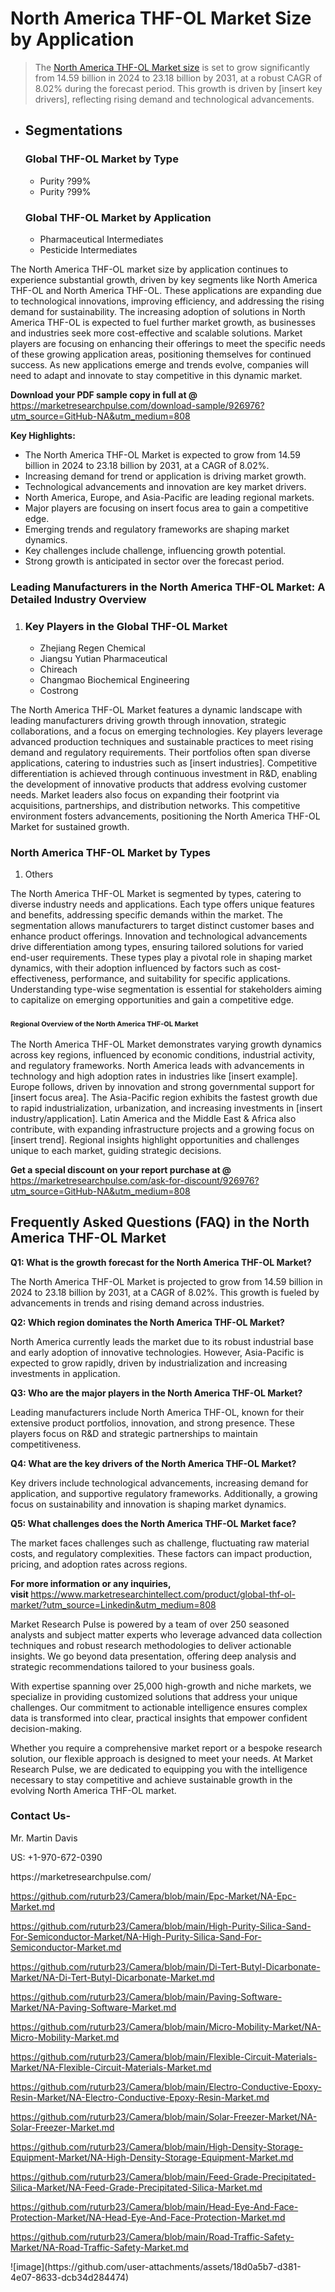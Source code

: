<h1>North America THF-OL Market&nbsp;Size by Application</h1><blockquote><p>The <a href="https://marketresearchpulse.com/download-sample/926976?utm_source=GitHub-NA&amp;utm_medium=808">North America THF-OL Market size</a> is set to grow significantly from 14.59 billion in 2024 to 23.18 billion by 2031, at a robust CAGR of 8.02% during the forecast period. This growth is driven by [insert key drivers], reflecting rising demand and technological advancements.</p></blockquote><ul><li><h2>Segmentations</h2><h3>Global THF-OL Market by Type</h3><ul><li>Purity ?99%</li><li>Purity ?99%</li></ul><h3>Global THF-OL Market by Application</h3><ul><li>Pharmaceutical Intermediates</li><li>Pesticide Intermediates</li></ul></li></ul><p>The North America THF-OL market size by application continues to experience substantial growth, driven by key segments like North America THF-OL and North America THF-OL. These applications are expanding due to technological innovations, improving efficiency, and addressing the rising demand for sustainability. The increasing adoption of solutions in North America THF-OL is expected to fuel further market growth, as businesses and industries seek more cost-effective and scalable solutions. Market players are focusing on enhancing their offerings to meet the specific needs of these growing application areas, positioning themselves for continued success. As new applications emerge and trends evolve, companies will need to adapt and innovate to stay competitive in this dynamic market.</p><p><strong>Download your PDF sample copy in full at @ </strong><a href="https://marketresearchpulse.com/download-sample/926976?utm_source=GitHub-NA&amp;utm_medium=808">https://marketresearchpulse.com/download-sample/926976?utm_source=GitHub-NA&amp;utm_medium=808</a></p><p><strong>Key Highlights: </strong></p><ul><li>The North America THF-OL Market is expected to grow from 14.59 billion in 2024 to 23.18 billion by 2031, at a CAGR of 8.02%.</li><li>Increasing demand for trend or application is driving market growth.</li><li>Technological advancements and innovation are key market drivers.</li><li>North America, Europe, and Asia-Pacific are leading regional markets.</li><li>Major players are focusing on insert focus area to gain a competitive edge.</li><li>Emerging trends and regulatory frameworks are shaping market dynamics.</li><li>Key challenges include challenge, influencing growth potential.</li><li>Strong growth is anticipated in sector over the forecast period.</li></ul><h3>Leading Manufacturers in the North America THF-OL Market: A Detailed Industry Overview</h3><ol><li><h3>Key Players in the Global THF-OL Market </h3><ul><li>Zhejiang Regen Chemical</li><li>Jiangsu Yutian Pharmaceutical</li><li>Chireach</li><li>Changmao Biochemical Engineering</li><li>Costrong</li></ul></li></ol><div class="flex max-w-full flex-col flex-grow"><div class="min-h-8 text-message flex w-full flex-col items-end gap-2 whitespace-normal break-words [.text-message+&amp;]:mt-5" dir="auto" data-message-author-role="assistant" data-message-id="fd8432e4-4910-450d-b182-61b7bfb0a01f" data-message-model-slug="gpt-4o"><div class="flex w-full flex-col gap-1 empty:hidden first:pt-[3px]"><div class="markdown prose w-full break-words dark:prose-invert light"><p>The North America THF-OL Market features a dynamic landscape with leading manufacturers driving growth through innovation, strategic collaborations, and a focus on emerging technologies. Key players leverage advanced production techniques and sustainable practices to meet rising demand and regulatory requirements. Their portfolios often span diverse applications, catering to industries such as [insert industries]. Competitive differentiation is achieved through continuous investment in R&amp;D, enabling the development of innovative products that address evolving customer needs. Market leaders also focus on expanding their footprint via acquisitions, partnerships, and distribution networks. This competitive environment fosters advancements, positioning the North America THF-OL Market for sustained growth.</p></div></div></div></div><h3>North America THF-OL Market by Types</h3><ol><li>Others</li></ol><div class="flex max-w-full flex-col flex-grow"><div class="min-h-8 text-message flex w-full flex-col items-end gap-2 whitespace-normal break-words [.text-message+&amp;]:mt-5" dir="auto" data-message-author-role="assistant" data-message-id="084470be-0bb7-4664-bddf-5156b4f41249" data-message-model-slug="gpt-4o-mini"><div class="flex w-full flex-col gap-1 empty:hidden first:pt-[3px]"><div class="markdown prose w-full break-words dark:prose-invert light"><p>The North America THF-OL Market is segmented by types, catering to diverse industry needs and applications. Each type offers unique features and benefits, addressing specific demands within the market. The segmentation allows manufacturers to target distinct customer bases and enhance product offerings. Innovation and technological advancements drive differentiation among types, ensuring tailored solutions for varied end-user requirements. These types play a pivotal role in shaping market dynamics, with their adoption influenced by factors such as cost-effectiveness, performance, and suitability for specific applications. Understanding type-wise segmentation is essential for stakeholders aiming to capitalize on emerging opportunities and gain a competitive edge.</p></div></div></div></div><h3><span style="font-size: 11px;">Regional Overview of the North America THF-OL Market</span></h3><div class="flex max-w-full flex-col flex-grow"><div class="min-h-8 text-message flex w-full flex-col items-end gap-2 whitespace-normal break-words [.text-message+&amp;]:mt-5" dir="auto" data-message-author-role="assistant" data-message-id="e9038762-ce64-4e30-91c9-9bd413514231" data-message-model-slug="gpt-4o-mini"><div class="flex w-full flex-col gap-1 empty:hidden first:pt-[3px]"><div class="markdown prose w-full break-words dark:prose-invert light"><p>The North America THF-OL Market demonstrates varying growth dynamics across key regions, influenced by economic conditions, industrial activity, and regulatory frameworks. North America leads with advancements in technology and high adoption rates in industries like [insert example]. Europe follows, driven by innovation and strong governmental support for [insert focus area]. The Asia-Pacific region exhibits the fastest growth due to rapid industrialization, urbanization, and increasing investments in [insert industry/application]. Latin America and the Middle East &amp; Africa also contribute, with expanding infrastructure projects and a growing focus on [insert trend]. Regional insights highlight opportunities and challenges unique to each market, guiding strategic decisions.</p></div></div></div></div><p><strong>Get a special discount on your report purchase at @ </strong><a href="https://marketresearchpulse.com/ask-for-discount/926976?utm_source=GitHub-NA&amp;utm_medium=808">https://marketresearchpulse.com/ask-for-discount/926976?utm_source=GitHub-NA&amp;utm_medium=808</a></p><h2>Frequently Asked Questions (FAQ) in the North America THF-OL Market</h2><p><strong>Q1: What is the growth forecast for the North America THF-OL Market?</strong></p><p>The North America THF-OL Market is projected to grow from 14.59 billion in 2024 to 23.18 billion by 2031, at a CAGR of 8.02%. This growth is fueled by advancements in trends and rising demand across industries.</p><p><strong>Q2: Which region dominates the North America THF-OL Market?</strong></p><p>North America currently leads the market due to its robust industrial base and early adoption of innovative technologies. However, Asia-Pacific is expected to grow rapidly, driven by industrialization and increasing investments in application.</p><p><strong>Q3: Who are the major players in the North America THF-OL Market?</strong></p><p>Leading manufacturers include North America THF-OL, known for their extensive product portfolios, innovation, and strong presence. These players focus on R&amp;D and strategic partnerships to maintain competitiveness.</p><p><strong>Q4: What are the key drivers of the North America THF-OL Market?</strong></p><p>Key drivers include technological advancements, increasing demand for application, and supportive regulatory frameworks. Additionally, a growing focus on sustainability and innovation is shaping market dynamics.</p><p><strong>Q5: What challenges does the North America THF-OL Market face?</strong></p><p>The market faces challenges such as challenge, fluctuating raw material costs, and regulatory complexities. These factors can impact production, pricing, and adoption rates across regions.</p><p><strong>For more information or any inquiries, visit&nbsp;</strong><a href="https://www.marketresearchintellect.com/product/global-thf-ol-market/?utm_source=Linkedin&utm_medium=808">https://www.marketresearchintellect.com/product/global-thf-ol-market/?utm_source=Linkedin&utm_medium=808</a></p><p>Market Research Pulse is powered by a team of over 250 seasoned analysts and subject matter experts who leverage advanced data collection techniques and robust research methodologies to deliver actionable insights. We go beyond data presentation, offering deep analysis and strategic recommendations tailored to your business goals.</p><p>With expertise spanning over 25,000 high-growth and niche markets, we specialize in providing customized solutions that address your unique challenges. Our commitment to actionable intelligence ensures complex data is transformed into clear, practical insights that empower confident decision-making.</p><p>Whether you require a comprehensive market report or a bespoke research solution, our flexible approach is designed to meet your needs. At Market Research Pulse, we are dedicated to equipping you with the intelligence necessary to stay competitive and achieve sustainable growth in the evolving North America THF-OL market.</p><h3><strong>Contact Us-</strong></h3><p>Mr. Martin Davis</p><p>US: +1-970-672-0390</p><p>https://marketresearchpulse.com/</p><p><a href="https://github.com/ruturb23/Camera/blob/main/Epc-Market/NA-Epc-Market.md">https://github.com/ruturb23/Camera/blob/main/Epc-Market/NA-Epc-Market.md</a></p><p><a href="https://github.com/ruturb23/Camera/blob/main/High-Purity-Silica-Sand-For-Semiconductor-Market/NA-High-Purity-Silica-Sand-For-Semiconductor-Market.md">https://github.com/ruturb23/Camera/blob/main/High-Purity-Silica-Sand-For-Semiconductor-Market/NA-High-Purity-Silica-Sand-For-Semiconductor-Market.md</a></p><p><a href="https://github.com/ruturb23/Camera/blob/main/Di-Tert-Butyl-Dicarbonate-Market/NA-Di-Tert-Butyl-Dicarbonate-Market.md">https://github.com/ruturb23/Camera/blob/main/Di-Tert-Butyl-Dicarbonate-Market/NA-Di-Tert-Butyl-Dicarbonate-Market.md</a></p><p><a href="https://github.com/ruturb23/Camera/blob/main/Paving-Software-Market/NA-Paving-Software-Market.md">https://github.com/ruturb23/Camera/blob/main/Paving-Software-Market/NA-Paving-Software-Market.md</a></p><p><a href="https://github.com/ruturb23/Camera/blob/main/Micro-Mobility-Market/NA-Micro-Mobility-Market.md">https://github.com/ruturb23/Camera/blob/main/Micro-Mobility-Market/NA-Micro-Mobility-Market.md</a></p><p><a href="https://github.com/ruturb23/Camera/blob/main/Flexible-Circuit-Materials-Market/NA-Flexible-Circuit-Materials-Market.md">https://github.com/ruturb23/Camera/blob/main/Flexible-Circuit-Materials-Market/NA-Flexible-Circuit-Materials-Market.md</a></p><p><a href="https://github.com/ruturb23/Camera/blob/main/Electro-Conductive-Epoxy-Resin-Market/NA-Electro-Conductive-Epoxy-Resin-Market.md">https://github.com/ruturb23/Camera/blob/main/Electro-Conductive-Epoxy-Resin-Market/NA-Electro-Conductive-Epoxy-Resin-Market.md</a></p><p><a href="https://github.com/ruturb23/Camera/blob/main/Solar-Freezer-Market/NA-Solar-Freezer-Market.md">https://github.com/ruturb23/Camera/blob/main/Solar-Freezer-Market/NA-Solar-Freezer-Market.md</a></p><p><a href="https://github.com/ruturb23/Camera/blob/main/High-Density-Storage-Equipment-Market/NA-High-Density-Storage-Equipment-Market.md">https://github.com/ruturb23/Camera/blob/main/High-Density-Storage-Equipment-Market/NA-High-Density-Storage-Equipment-Market.md</a></p><p><a href="https://github.com/ruturb23/Camera/blob/main/Feed-Grade-Precipitated-Silica-Market/NA-Feed-Grade-Precipitated-Silica-Market.md">https://github.com/ruturb23/Camera/blob/main/Feed-Grade-Precipitated-Silica-Market/NA-Feed-Grade-Precipitated-Silica-Market.md</a></p><p><a href="https://github.com/ruturb23/Camera/blob/main/Head-Eye-And-Face-Protection-Market/NA-Head-Eye-And-Face-Protection-Market.md">https://github.com/ruturb23/Camera/blob/main/Head-Eye-And-Face-Protection-Market/NA-Head-Eye-And-Face-Protection-Market.md</a></p><p><a href="https://github.com/ruturb23/Camera/blob/main/Road-Traffic-Safety-Market/NA-Road-Traffic-Safety-Market.md">https://github.com/ruturb23/Camera/blob/main/Road-Traffic-Safety-Market/NA-Road-Traffic-Safety-Market.md</a></p>
![image](https://github.com/user-attachments/assets/18d0a5b7-d381-4e07-8633-dcb34d284474)
